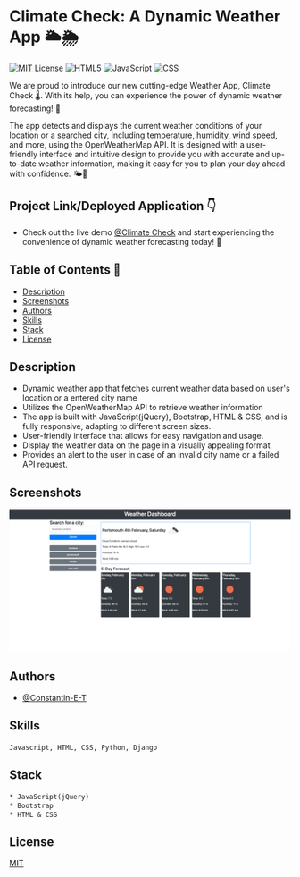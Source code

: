 # Climate Check: A Dynamic Weather App 🌥️🌦️

[![MIT License](https://img.shields.io/badge/License-MIT-green.svg)](https://choosealicense.com/licenses/mit/)
![HTML5](https://img.shields.io/badge/HTML5-37%25-orange)
![JavaScript](https://img.shields.io/badge/JavaScript-54.1%25-Green)
![CSS](https://img.shields.io/badge/CSS-8.0%25-blueviolet)

We are proud to introduce our new cutting-edge Weather App, Climate Check 🌡️. With its help, you can experience the power of dynamic weather forecasting! 💪

The app detects and displays the current weather conditions of your location or a searched city, including temperature, humidity, wind speed, and more, using the OpenWeatherMap API. It is designed with a user-friendly interface and intuitive design to provide you with accurate and up-to-date weather information, making it easy for you to plan your day ahead with confidence. 🌤️🧭

## Project Link/Deployed Application 👇

* Check out the live demo [@Climate Check](https://constantin-e-t.github.io/ClimateCheck/) and start experiencing the convenience of dynamic weather forecasting today! 🚀

## Table of Contents 🔗

* [Description](#description)
* [Screenshots](#screenshots)
* [Authors](#authors)
* [Skills](#skills)
* [Stack](#stack)
* [License](#license)

## Description

* Dynamic weather app that fetches current weather data based on user's location or a entered city name
* Utilizes the OpenWeatherMap API to retrieve weather information
* The app is built with JavaScript(jQuery), Bootstrap, HTML & CSS, and is fully responsive, adapting to different screen sizes.
* User-friendly interface that allows for easy navigation and usage.
* Display the weather data on the page in a visually appealing format
* Provides an alert to the user in case of an invalid city name or a failed API request.

## Screenshots

![App Screenshot](./assets/images/ClimateCheck-2023-02-04.png)

## Authors

* [@Constantin-E-T](https://github.com/Constantin-E-T/)

## Skills

    Javascript, HTML, CSS, Python, Django

## Stack

    * JavaScript(jQuery)
    * Bootstrap
    * HTML & CSS

## License

[MIT](https://choosealicense.com/licenses/mit/)